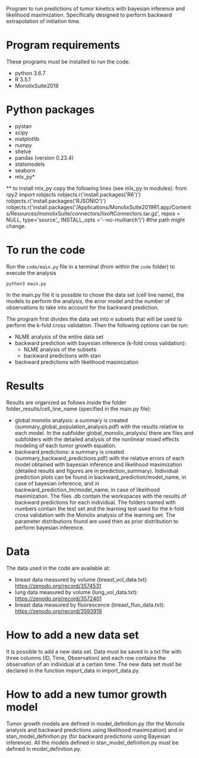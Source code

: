 Program to run predictions of tumor kinetics with bayesian inference and likelihood maximization. Specifically designed to perform backward extrapolation of initiation time.

# Program requirements
These programs must be installed to run the code:
- python 3.6.7
- R 3.5.1
- MonolixSuite2019

# Python packages
- pystan
- scipy
- matplotlib
- numpy
- shelve
- pandas (version 0.23.4)
- statsmodels
- seaborn
- mlx_py*

** to install mlx_py copy the following lines (see mlx_py in modules):
from rpy2 import robjects
robjects.r('install.packages(\'R6\')')
robjects.r('install.packages(\'RJSONIO\')')
robjects.r('install.packages(\'/Applications/MonolixSuite2019R1.app/Contents/Resources/monolixSuite/connectors/lixoftConnectors.tar.gz\', repos = NULL, type=\'source\',, INSTALL_opts =\'--no-multiarch\')') #the path might change.

# To run the code
Run the `code/main.py` file in a terminal (from within the `code` folder) to execute the analysis
```
python3 main.py
```
In the main.py file it is possible to chose the data set (cell line name), the models to perform the analysis, the error model and the number of observations to take into account for the backward prediction.

The program first divides the data set into n subsets that will be used to perform the k-fold cross validation.
Then the following options can be run:
- NLME analysis of the entire data set
- backward prediction with bayesian inference (k-fold cross validation):
  - NLME analysis of the subsets
  - backward predictions with stan
- backward predictions with likelihood maximization

# Results
Results are organized as follows inside the folder folder_results/cell_line_name (specified in the main.py file):
-  global monolix analysis: a summary is created (summary_global_population_analysis.pdf) with the results relative to each model. In the subfolder global_monolix_analysis/ there are files and subfolders with the detailed analysis of the nonlinear mixed effects modeling of each tumor growth equation.
- backward predictions: a summary is created (summary_backward_predictions.pdf) with the relative errors of each model obtained with bayesian inference and likelihood maximization (detailed results and figures are in prediction_summary). Individual prediction plots can be found in backward_prediction/model_name, in case of bayesian inference, and in backward_prediction_lm/model_name, in case of likelihood maximization. The files .db contain the workspaces with the results of backward predictions for each individual.
The folders named with numbers contain the test set and the learning test used for the k-fold cross validation with the Monolix analysis of the learning set. The parameter distributions found are used then as prior distribution to perform bayesian inference.

# Data
The data used in the code are available at:
- breast data measured by volume (breast_vol_data.txt): https://zenodo.org/record/3574531
- lung data measured by volume (lung_vol_data.txt): https://zenodo.org/record/3572401
- breast data measured by fluorescence (breast_fluo_data.txt): https://zenodo.org/record/3593919
# How to add a new data set
It is possible to add a new data set. Data must be saved in a txt file with three columns (ID, Time, Observation) and each row contains the observation of an individual at a certain time. The new data set must be declared in the function import_data in import_data.py.

# How to add a new tumor growth model
Tumor growth models are defined in model_definition.py (for the Monolix analysis and backward predictions using likelihood maximization) and in stan_model_definition.py (for backward predictions using Bayesian inference).
All the models defined in stan_model_definition.py must be defined in model_definition.py.
